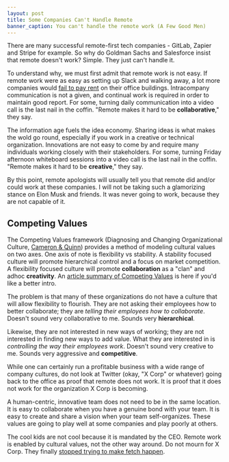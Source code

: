 ```yaml
---
layout: post
title: Some Companies Can't Handle Remote
banner_caption: You can't handle the remote work (A Few Good Men)
---
```


There are many successful remote-first tech companies - GitLab, Zapier and Stripe for example. So why do Goldman Sachs
and Salesforce insist that remote doesn't work? Simple. They just can't handle it.

To understand why, we must first admit that remote work is not easy. If remote work were as easy as setting up Slack and
walking away, a lot more companies would [fail to pay rent] on their office buildings. Intracompany communication is not
a given, and continual work is required in order to maintain good report. For some, turning daily communication into a
video call is the last nail in the coffin. "Remote makes it hard to be **collaborative**," they say.

The information age fuels the idea economy. Sharing ideas is what makes the wold go round, especially if you work in a
creative or technical organization. Innovations are not easy to come by and require many individuals working closely
with their stakeholders. For some, turning Friday afternoon whiteboard sessions into a video call is the last nail in
the coffin. "Remote makes it hard to be **creative**," they say.

By this point, remote apologists will usually tell you that remote did and/or could work at these companies. I will not
be taking such a glamorizing stance on Elon Musk and friends. It was never going to work, because they are not capable
of it.

## Competing Values

The Competing Values framework (Diagnosing and Changing Organizational Culture, [Cameron & Quinn]) provides a method of
modeling cultural values on two axes. One axis of note is flexibility vs stability. A stability focused culture will
promote hierarchical control and a focus on market competition. A flexibility focused culture will promote
**collaboration** as a "clan" and adhoc **creativity**. An [article summary of Competing Values] is here if you'd like a
better intro.

The problem is that many of these organizations do not have a culture that will allow flexibility to flourish. They are
not asking their employees how to better collaborate; they are *telling their employees how to collaborate*. Doesn't
sound very collaborative to me. Sounds very **hierarchical**.

Likewise, they are not interested in new ways of working; they are not interested in finding new ways to add value. What
they are interested in is *controlling the way their employees work*. Doesn't sound very creative to me. Sounds very
aggressive and **competitive**.

While one can certainly run a profitable business with a wide range of company cultures, do not look at Twitter
(okay, "X Corp" or whatever) going back to the office as proof that remote does not work. It is proof that it does not
work for the organization X Corp is becoming.

A human-centric, innovative team does not need to be in the same location. It is easy to collaborate when you have a
genuine bond with your team. It is easy to create and share a vision when your team self-organizes. These values are
going to play well at some companies and play poorly at others.

The cool kids are not cool because it is mandated by the CEO. Remote work is enabled by cultural values, not the other
way around. Do not mourn for X Corp. They finally [stopped trying to make fetch happen].

[Cameron & Quinn]: https://www.amazon.com/Diagnosing-Changing-Organizational-Culture-Third/dp/0470650265
[fail to pay rent]: https://www.businessinsider.com/elon-musk-twitter-lawsuit-he-never-planned-to-pay-rent-2023-5
[article summary of Competing Values]: https://orghacking.com/the-competing-values-framework-culture-contract-quinn-nobl-7d1471c2cbe9
[stopped trying to make fetch happen]: https://youtu.be/jjt9Qx9MBPk

